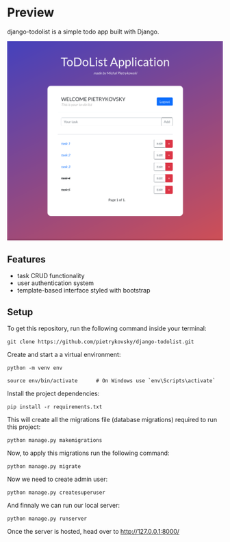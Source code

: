 # Preview
  django-todolist is a simple todo app built with Django.
  
  ![Preview image](screenshots/preview.png)
## Features
* task CRUD functionality
* user authentication system
* template-based interface styled with bootstrap

## Setup
To get this repository, run the following command inside your terminal:
```
git clone https://github.com/pietrykovsky/django-todolist.git
```

Create and start a a virtual environment:
```
python -m venv env
```
```
source env/bin/activate      # On Windows use `env\Scripts\activate`
```
Install the project dependencies:
```
pip install -r requirements.txt
```
This will create all the migrations file (database migrations) required to run this project:
```
python manage.py makemigrations
```
Now, to apply this migrations run the following command:
```
python manage.py migrate
```
Now we need to create admin user:
```
python manage.py createsuperuser
```
And finnaly we can run our local server:
```
python manage.py runserver
```
Once the server is hosted, head over to http://127.0.0.1:8000/
